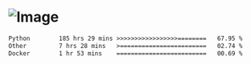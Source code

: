 # ![Image](https://github.com/user-attachments/assets/5f2d2b12-d836-424c-876f-cb0c9a5d9144)

<!--START_SECTION:waka-->

```txt
Python        185 hrs 29 mins >>>>>>>>>>>>>>>>>========   67.95 %
Other         7 hrs 28 mins   >========================   02.74 %
Docker        1 hr 53 mins    =========================   00.69 %
```

<!--END_SECTION:waka-->
